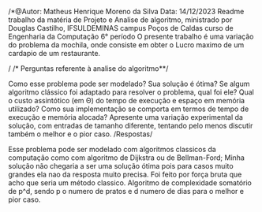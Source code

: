 /*@Autor: Matheus Henrique Moreno da Silva Data: 14/12/2023 Readme trabalho da matéria de Projeto e Analise de algoritmo, ministrado por Douglas Castilho, IFSULDEMINAS campus Poços de Caldas curso de Engenharia da Computação 6° período
O presente trabalho é uma variação do problema da mochila, onde consiste em obter o Lucro maximo de um cardapio de um restaurante.

/ /* Perguntas referente à analise do algoritmo**/

Como esse problema pode ser modelado? Sua solução é ótima?
Se algum algoritmo clássico foi adaptado para resolver o problema, qual foi ele?
Qual o custo assintótico (em Θ) do tempo de execução e espaço em memória utilizado?
Como sua implementação se comporta em termos de tempo de execução e memória alocada? Apresente uma variação experimental da solução, com entradas de tamanho diferente, tentando pelo menos discutir também o melhor e o pior caso.
/Respostas/

Esse problema pode ser modelado com algoritmos classicos da computação como com algoritmo de Dijkstra ou de Bellman-Ford; Minha solução não chegaria a ser uma solução ótima pois para casos muito grandes ela nao da resposta muito precisa.
Foi feito por força bruta que acho que seria um método classico.
Algoritmo de complexidade somatório de p^d, sendo p o numero de pratos e d numero de dias para o melhor e pior caso.
